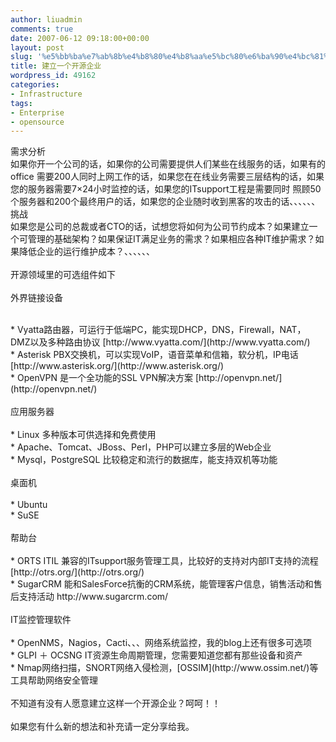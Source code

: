 ```yaml
---
author: liuadmin
comments: true
date: 2007-06-12 09:18:00+00:00
layout: post
slug: '%e5%bb%ba%e7%ab%8b%e4%b8%80%e4%b8%aa%e5%bc%80%e6%ba%90%e4%bc%81%e4%b8%9a'
title: 建立一个开源企业
wordpress_id: 49162
categories:
- Infrastructure
tags:
- Enterprise
- opensource
---
```


需求分析<br />如果你开一个公司的话，如果你的公司需要提供人们某些在线服务的话，如果有的office 需要200人同时上网工作的话，如果您在在线业务需要三层结构的话，如果您的服务器需要7×24小时监控的话，如果您的ITsupport工程是需要同时 照顾50个服务器和200个最终用户的话，如果您的企业随时收到黑客的攻击的话、、、、、、挑战<br />如果您是公司的总裁或者CTO的话，试想您将如何为公司节约成本？如果建立一个可管理的基础架构？如果保证IT满足业务的需求？如果相应各种IT维护需求？如果降低企业的运行维护成本？、、、、、、<br /><br />开源领域里的可选组件如下<br /><br />外界链接设备<br />

<br />	
  * Vyatta路由器，可运行于低端PC，能实现DHCP，DNS，Firewall，NAT，DMZ以及多种路由协议 [http://www.vyatta.com/](http://www.vyatta.com/)
<br />	
  * Asterisk PBX交换机，可以实现VoIP，语音菜单和信箱，软分机，IP电话 [http://www.asterisk.org/](http://www.asterisk.org/)
<br />	
  * OpenVPN 是一个全功能的SSL VPN解决方案 [http://openvpn.net/](http://openvpn.net/)
<br /><br />应用服务器<br /><br />	
  * Linux 多种版本可供选择和免费使用
<br />	
  * Apache、Tomcat、JBoss、Perl，PHP可以建立多层的Web企业
<br />	
  * Mysql，PostgreSQL 比较稳定和流行的数据库，能支持双机等功能
<br /><br />桌面机<br /><br />	
  * Ubuntu
<br />	
  * SuSE
<br /><br />帮助台<br /><br />	
  * ORTS ITIL 兼容的ITsupport服务管理工具，比较好的支持对内部IT支持的流程  [http://otrs.org/](http://otrs.org/)
<br />	
  * SugarCRM  能和SalesForce抗衡的CRM系统，能管理客户信息，销售活动和售后支持活动  http://www.sugarcrm.com/
<br /><br />IT监控管理软件<br /><br />	
  * OpenNMS，Nagios，Cacti、、、网络系统监控，我的blog上还有很多可选项
<br />	
  * GLPI ＋ OCSNG IT资源生命周期管理，您需要知道您都有那些设备和资产
<br />	
  * Nmap网络扫描，SNORT网络入侵检测，[OSSIM](http://www.ossim.net/)等工具帮助网络安全管理
<br /><br />不知道有没有人愿意建立这样一个开源企业？呵呵！！<br /><br />如果您有什么新的想法和补充请一定分享给我。
